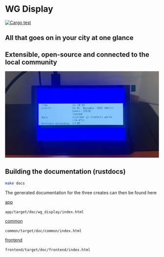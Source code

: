# WG Display

[![Cargo test](https://github.com/eliabieri/wg_display/actions/workflows/cargo_test.yml/badge.svg)](https://github.com/eliabieri/wg_display/actions/workflows/cargo_test.yml)

## All that goes on in your city at one glance

## Extensible, open-source and connected to the local community

![WG Display image front](docs/images/wg_display.jpg)

## Building the documentation (rustdocs)

```bash
make docs
```

The generated documentation for the three creates can then be found here

[app](app/target/doc/wg_display/index.html)

```app/target/doc/wg_display/index.html```

[common](common/target/doc/common/index.html)

```common/target/doc/common/index.html```

[frontend](frontend/target/doc/frontend/index.html)

```frontend/target/doc/frontend/index.html```
